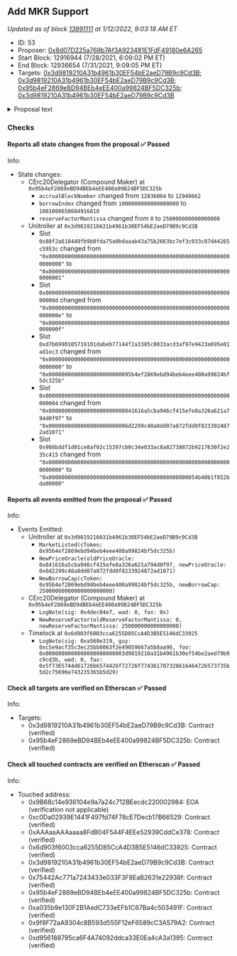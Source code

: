 ## Add MKR Support

_Updated as of block [13991111](https://etherscan.io/block/13991111) at 1/12/2022, 9:03:18 AM ET_

- ID: 53
- Proposer: [0x8d07D225a769b7Af3A923481E1FdF49180e6A265](https://etherscan.io/address/0x8d07D225a769b7Af3A923481E1FdF49180e6A265)
- Start Block: 12916944 (7/28/2021, 6:09:02 PM ET)
- End Block: 12936654 (7/31/2021, 9:09:05 PM ET)
- Targets: [0x3d9819210A31b4961b30EF54bE2aeD79B9c9Cd3B](https://etherscan.io/address/0x3d9819210A31b4961b30EF54bE2aeD79B9c9Cd3B#code); [0x3d9819210A31b4961b30EF54bE2aeD79B9c9Cd3B](https://etherscan.io/address/0x3d9819210A31b4961b30EF54bE2aeD79B9c9Cd3B#code); [0x95b4eF2869eBD94BEb4eEE400a99824BF5DC325b](https://etherscan.io/address/0x95b4eF2869eBD94BEb4eEE400a99824BF5DC325b#code); [0x3d9819210A31b4961b30EF54bE2aeD79B9c9Cd3B](https://etherscan.io/address/0x3d9819210A31b4961b30EF54bE2aeD79B9c9Cd3B#code)

<details>
  <summary>Proposal text</summary>

> # Add MKR Support
> On behalf of Getty Hill & Eddy Lee, I am submitting their proposal to add MKR to Compound. MKR is the oldest running DeFi project and has been considered for addition since Compound V1. 
> 
> [Forum thread](https://www.comp.xyz/t/add-markets-mkr-aave-sushi-yfi/)
> 
> [Simulation](https://github.com/gfx-labs/compound-protocol/tree/elee/spec/sim)
> 
> [cMKR](https://etherscan.io/address/0x95b4eF2869eBD94BEb4eEE400a99824BF5DC325b)
> 
> [New oracle](https://etherscan.io/address/0x6D2299C48a8dD07a872FDd0F8233924872Ad1071) with MKR, AAVE, SUSHI, and YFI prices. 
> Chainlink has initiated the ownership transfer of the UAV to the community multisig. 
> 
> This proposal initiates cMKR with a 25,000 MKR borrow cap, which reduces the risk of governance attacks and the systemic risk of DeFi.
</details>

### Checks
#### Reports all state changes from the proposal ✅ Passed
  




Info:
- State changes:
    - CErc20Delegator (Compound Maker) at `0x95b4eF2869eBD94BEb4eEE400a99824BF5DC325b`
        - `accrualBlockNumber` changed from `12836064` to `12949662`
        - `borrowIndex` changed from `1000000000000000000` to `1001080650684916810`
        - `reserveFactorMantissa` changed from `0` to `250000000000000000`
    - Unitroller at `0x3d9819210A31b4961b30EF54bE2aeD79B9c9Cd3B`
        - Slot `0x88f2a618449fb9b0fda75a0bdaaab43a75b2663bc7ef3c033c07d44265c5953c` changed from `"0x0000000000000000000000000000000000000000000000000000000000000000"` to `"0x0000000000000000000000000000000000000000000000000000000000000001"`
        - Slot `0x000000000000000000000000000000000000000000000000000000000000000d` changed from `"0x000000000000000000000000000000000000000000000000000000000000000e"` to `"0x000000000000000000000000000000000000000000000000000000000000000f"`
        - Slot `0xd7b6990105719101dabeb77144f2a3385c8033acd3af97e9423a695e81ad1ec3` changed from `"0x0000000000000000000000000000000000000000000000000000000000000000"` to `"0x00000000000000000000000095b4ef2869ebd94beb4eee400a99824bf5dc325b"`
        - Slot `0x0000000000000000000000000000000000000000000000000000000000000004` changed from `"0x000000000000000000000000841616a5cba946cf415efe8a326a621a794d0f97"` to `"0x0000000000000000000000006d2299c48a8dd07a872fdd0f8233924872ad1071"`
        - Slot `0x908bddf1d01ce8af02c15397cb0c34e033ac8a82738872b9217630f2e235c415` changed from `"0x0000000000000000000000000000000000000000000000000000000000000000"` to `"0x00000000000000000000000000000000000000000000054b40b1f852bda00000"`

#### Reports all events emitted from the proposal ✅ Passed
  




Info:
- Events Emitted:
    - Unitroller at `0x3d9819210A31b4961b30EF54bE2aeD79B9c9Cd3B`
        - `MarketListed(cToken: 0x95b4ef2869ebd94beb4eee400a99824bf5dc325b)`
        - `NewPriceOracle(oldPriceOracle: 0x841616a5cba946cf415efe8a326a621a794d0f97, newPriceOracle: 0x6d2299c48a8dd07a872fdd0f8233924872ad1071)`
        - `NewBorrowCap(cToken: 0x95b4ef2869ebd94beb4eee400a99824bf5dc325b, newBorrowCap: 25000000000000000000000)`
    - CErc20Delegator (Compound Maker) at `0x95b4eF2869eBD94BEb4eEE400a99824BF5DC325b`
        - `LogNote(sig: 0x4dec04e7, wad: 0, fax: 0x)`
        - `NewReserveFactor(oldReserveFactorMantissa: 0, newReserveFactorMantissa: 250000000000000000)`
    - Timelock at `0x6d903f6003cca6255D85CcA4D3B5E5146dC33925`
        - `LogNote(sig: 0xa560e319, guy: 0xc5e9acf35c3ec25bb6063f2e49059667a5b8aa96, foo: 0x0000000000000000000000003d9819210a31b4961b30ef54be2aed79b9c9cd3b, wad: 0, fax: 0x5f7365744d61726b6574426f72726f774361707328616464726573735b5d2c75696e743235365b5d29)`

#### Check all targets are verified on Etherscan ✅ Passed
  




Info:
- Targets:
    - 0x3d9819210A31b4961b30EF54bE2aeD79B9c9Cd3B: Contract (verified)
    - 0x95b4eF2869eBD94BEb4eEE400a99824BF5DC325b: Contract (verified)

#### Check all touched contracts are verified on Etherscan ✅ Passed
  




Info:
- Touched address:
    - 0x9B68c14e936104e9a7a24c712BEecdc220002984: EOA (verification not applicable)
    - 0xc0Da02939E1441F497fd74F78cE7Decb17B66529: Contract (verified)
    - 0xAAAaaAAAaaaa8FdB04F544F4EEe52939CddCe378: Contract (verified)
    - 0x6d903f6003cca6255D85CcA4D3B5E5146dC33925: Contract (verified)
    - 0x3d9819210A31b4961b30EF54bE2aeD79B9c9Cd3B: Contract (verified)
    - 0x75442Ac771a7243433e033F3F8EaB2631e22938f: Contract (verified)
    - 0x95b4eF2869eBD94BEb4eEE400a99824BF5DC325b: Contract (verified)
    - 0xa035b9e130F2B1AedC733eEFb1C67Ba4c503491F: Contract (verified)
    - 0x9f8F72aA9304c8B593d555F12eF6589cC3A579A2: Contract (verified)
    - 0xd956188795ca6F4A74092ddca33E0Ea4cA3a1395: Contract (verified)
